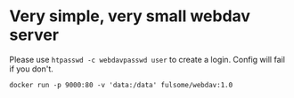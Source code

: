 # Very simple, very small webdav server
Please use `htpasswd -c webdavpasswd user` to create a login. Config will fail if you don't.

```
docker run -p 9000:80 -v 'data:/data' fulsome/webdav:1.0
```

